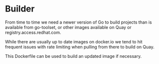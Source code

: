 # Builder
From time to time we need a newer version of Go to build projects than is available from go-toolset, or other images available on Quay or registry.access.redhat.com.

While there are usually up to date images on docker.io we tend to hit frequent issues with rate limiting when pulling from there to build on Quay.

This Dockerfile can be used to build an updated image if necessary.

